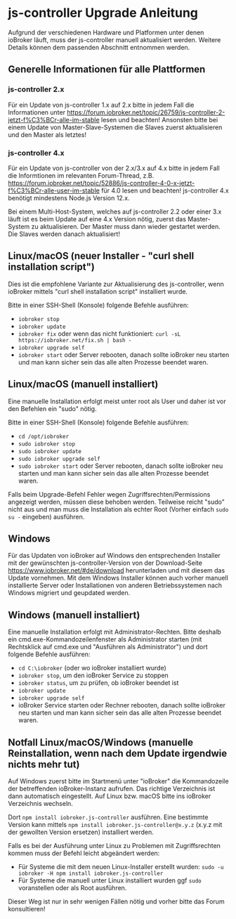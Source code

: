 # js-controller Upgrade Anleitung

Aufgrund der verschiedenen Hardware und Platformen unter denen ioBroker läuft, muss der js-controller manuell aktualisiert werden. Weitere Details können dem passenden Abschnitt entnommen werden.

## Generelle Informationen für alle Plattformen

### js-controller 2.x
Für ein Update von js-controller 1.x auf 2.x bitte in jedem Fall die Informationen unter https://forum.iobroker.net/topic/26759/js-controller-2-jetzt-f%C3%BCr-alle-im-stable lesen und beachten!
Ansonsten bitte bei einem Update von Master-Slave-Systemen die Slaves zuerst aktualisieren und den Master als letztes! 

### js-controller 4.x
Für ein Update von js-controller von der 2.x/3.x auf 4.x bitte in jedem Fall die Informtionen im relevanten Forum-Thread, z.B. https://forum.iobroker.net/topic/52886/js-controller-4-0-x-jetzt-f%C3%BCr-alle-user-im-stable für 4.0 lesen und beachten! js-controller 4.x benötigt mindestens Node.js Version 12.x.

Bei einem Multi-Host-System, welches auf js-controller 2.2 oder einer 3.x läuft ist es beim Update auf eine 4.x Version nötig, zuerst das Master-System zu aktualisieren. Der Master muss dann wieder gestartet werden. Die Slaves werden danach aktualisiert! 



## Linux/macOS (neuer Installer - "curl shell installation script")
Dies ist die empfohlene Variante zur Aktualisierung des js-controller, wenn ioBroker mittels "curl shell installation script" installiert wurde.

Bitte in einer SSH-Shell (Konsole) folgende Befehle ausführen:
* `iobroker stop`
* `iobroker update`
* `iobroker fix` oder wenn das nicht funktioniert: `curl -sL https://iobroker.net/fix.sh | bash -`
* `iobroker upgrade self`
* `iobroker start` oder Server rebooten, danach sollte ioBroker neu starten und man kann sicher sein das alle alten Prozesse beendet waren.

## Linux/macOS (manuell installiert)

Eine manuelle Installation erfolgt meist unter root als User und daher ist vor den Befehlen ein "sudo" nötig.

Bitte in einer SSH-Shell (Konsole) folgende Befehle ausführen:
* `cd /opt/iobroker`
* `sudo iobroker stop`
* `sudo iobroker update`
* `sudo iobroker upgrade self`
* `sudo iobroker start` oder Server rebooten, danach sollte ioBroker neu starten und man kann sicher sein das alle alten Prozesse beendet waren.

Falls beim Upgrade-Befehl Fehler wegen Zugriffsrechten/Permissions angezeigt werden, müssen diese behoben werden. Teilweise reicht "sudo" nicht aus und man muss die Installation als echter Root (Vorher einfach `sudo su -` eingeben) ausführen.

## Windows

Für das Updaten von ioBroker auf Windows den entsprechenden Installer mit der gewünschten js-controller-Version von der Download-Seite https://www.iobroker.net/#de/download herunterladen und mit diesem das Update vornehmen. Mit dem Windows Installer können auch vorher manuell installierte Server oder Installationen von anderen Betriebssystemen nach Windows migriert und geupdated werden.

## Windows (manuell installiert)
Eine manuelle Installation erfolgt mit Administrator-Rechten. Bitte deshalb ein cmd.exe-Kommandozeilenfenster als Administrator starten (mit Rechtsklick auf cmd.exe und "Ausführen als Administrator") und dort folgende Befehle ausführen:
* `cd C:\iobroker` (oder wo ioBroker installiert wurde)
* `iobroker stop`, um den ioBroker Service zu stoppen
* `iobroker status`, um zu prüfen, ob ioBroker beendet ist
* `iobroker update`
* `iobroker upgrade self`
* ioBroker Service starten oder Rechner rebooten, danach sollte ioBroker neu starten und man kann sicher sein das alle alten Prozesse beendet waren.

## Notfall Linux/macOS/Windows (manuelle Reinstallation, wenn nach dem Update irgendwie nichts mehr tut)
Auf Windows zuerst bitte im Startmenü unter "ioBroker" die Kommandozeile der betreffenden ioBroker-Instanz aufrufen. Das richtige Verzeichnis ist dann automatisch eingestellt. Auf Linux bzw. macOS bitte ins ioBroker Verzeichnis wechseln.

Dort `npm install iobroker.js-controller` ausführen. Eine bestimmte Version kann mittels `npm install iobroker.js-controller@x.y.z` (x.y.z mit der gewollten Version ersetzen) installiert werden.

Falls es bei der Ausführung unter Linux zu Problemen mit Zugriffsrechten kommen muss der Befehl leicht abgeändert werden:
* Für Systeme die mit dem neuen Linux-Installer erstellt wurden: `sudo -u iobroker -H npm install iobroker.js-controller`
* Für Systeme die manuell unter Linux installiert wurden ggf `sudo` voranstellen oder als Root ausführen.

Dieser Weg ist nur in sehr wenigen Fällen nötig und vorher bitte das Forum konsultieren!
